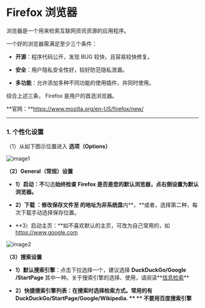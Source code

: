 # Firefox 浏览器

浏览器是一个用来检索互联网资讯资源的应用程序。

一个好的浏览器需满足至少三个条件：

* **开源**：程序代码公开，发现 BUG 较快，且容易较快修复。

* **安全**：用户隐私安全性好，较好防范隐私泄漏。

* **多功能**：允许添加多种不同功能的使用插件，并同时使用。

综合上述三条， Firefox 是用户的首选浏览器。

**官网：**https://www.mozilla.org/en-US/firefox/new/

--- 

### 1. 个性化设置

（1）从如下图示位置进入 **选项（Options）**

 ![image1](https://41.media.tumblr.com/4382af4ac49664c9baa6a3cb6cdbec16/tumblr_nw16rnhiyI1t03x8ro1_1280.png)
 
 **（2）General（常规）设置**

* **1）启动：不**勾选**始终检查 Firefox 是否是您的默认浏览器，点右侧设置为默认浏览器。**

* **2）下载 **：修改**保存文件至 **的地址为**非系统盘**内**，**或者，选择第二种，每次下载手动选择保存位置。

* **3）启动主页：**如不喜欢默认的主页，可改为自己常用的，如 https://www.google.com

 ![image2](https://40.media.tumblr.com/394cf6510274b3e3e3bdb64ba02ebd23/tumblr_nw16rnhiyI1t03x8ro2_540.png)

**（3）搜索设置**

* **1）默认搜索引擎**：点击下拉选择一个，建议选择 **DuckDuckGo/Google /StartPage** 其中一种。关于搜索引擎的选择、使用，请阅读**[信息检索](https://cmmei.gitbooks.io/using-windows/content/search-engine.html)**

* **2）快捷搜索引擎列表：在搜索时选择检索方式。**常用的有** DuckDuckGo/StartPage/Google/Wikipedia. **
**                                                  不要用百度搜索引擎**

